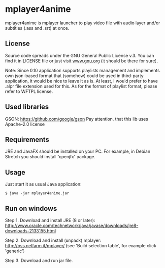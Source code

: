 # mplayer4anime

mplayer4anime is mplayer launcher to play video file with audio layer and/or subtitles (.ass and .srt) at once.

## License

Source code spreads under the GNU General Public License v.3. You can find it in LICENSE file or just visit www.gnu.org (it should be there for sure).

Note: Since 0.10 application supports playlists management and implements own json-based format that (somehow) could be used in third-party application,
it would be nice to leave it as is. At least, I would prefer to have .alpr file extension used for this. As for the format of playlist format, please
refer to WFTPL license.

## Used libraries
GSON: https://github.com/google/gson
Pay attention, that this lib uses Apache-2.0 license

## Requirements

JRE and JavaFX should be installed on your PC.
For example, in Debian Stretch you should install 'openjfx' package.

## Usage

Just start it as usual Java application:
```
$ java -jar mplayer4anime.jar
```

## Run on windows
Step 1.
Download and install JRE (8 or later):
http://www.oracle.com/technetwork/java/javase/downloads/jre8-downloads-2133155.html

Step 2.
Download and install (unpack) mplayer:
http://oss.netfarm.it/mplayer/
(see 'Build selection table', for example click 'generic')

Step 3.
Download and run jar file.
